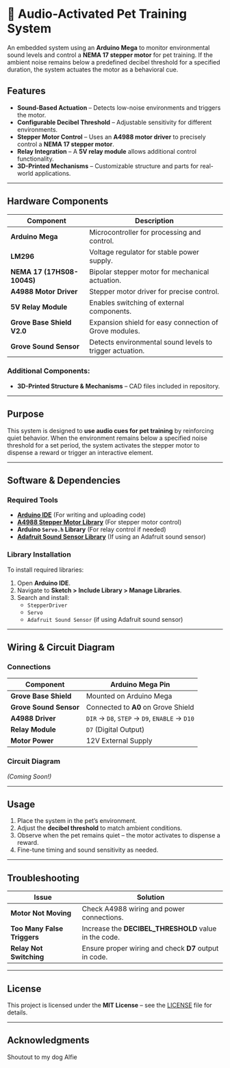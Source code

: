 # 🐾 Audio-Activated Pet Training System

An embedded system using an **Arduino Mega** to monitor environmental sound levels and control a **NEMA 17 stepper motor** for pet training. If the ambient noise remains below a predefined decibel threshold for a specified duration, the system actuates the motor as a behavioral cue.

## Features
- **Sound-Based Actuation** – Detects low-noise environments and triggers the motor.
- **Configurable Decibel Threshold** – Adjustable sensitivity for different environments.
- **Stepper Motor Control** – Uses an **A4988 motor driver** to precisely control a **NEMA 17 stepper motor**.
- **Relay Integration** – A **5V relay module** allows additional control functionality.
- **3D-Printed Mechanisms** – Customizable structure and parts for real-world applications.

---

## Hardware Components
| Component                  | Description |
|----------------------------|-------------|
| **Arduino Mega**           | Microcontroller for processing and control. |
| **LM296**                  | Voltage regulator for stable power supply. |
| **NEMA 17 (17HS08-1004S)** | Bipolar stepper motor for mechanical actuation. |
| **A4988 Motor Driver**     | Stepper motor driver for precise control. |
| **5V Relay Module**        | Enables switching of external components. |
| **Grove Base Shield V2.0** | Expansion shield for easy connection of Grove modules. |
| **Grove Sound Sensor**     | Detects environmental sound levels to trigger actuation. |

### Additional Components:
- **3D-Printed Structure & Mechanisms** – CAD files included in repository.

---

## Purpose
This system is designed to **use audio cues for pet training** by reinforcing quiet behavior. When the environment remains below a specified noise threshold for a set period, the system activates the stepper motor to dispense a reward or trigger an interactive element.

---

## Software & Dependencies
### **Required Tools**
- **[Arduino IDE](https://www.arduino.cc/en/software)** (For writing and uploading code)
- **[A4988 Stepper Motor Library](https://github.com/laurb9/StepperDriver)** (For stepper motor control)
- **Arduino `Servo.h` Library** (For relay control if needed)
- **[Adafruit Sound Sensor Library](https://github.com/adafruit/Adafruit_Sound_Sensor)** (If using an Adafruit sound sensor)

### **Library Installation**
To install required libraries:
1. Open **Arduino IDE**.
2. Navigate to **Sketch > Include Library > Manage Libraries**.
3. Search and install:
   - `StepperDriver`
   - `Servo`
   - `Adafruit Sound Sensor` (if using Adafruit sound sensor)

---

## Wiring & Circuit Diagram
### **Connections**
| Component         | Arduino Mega Pin |
|------------------|----------------|
| **Grove Base Shield** | Mounted on Arduino Mega |
| **Grove Sound Sensor** | Connected to **A0** on Grove Shield |
| **A4988 Driver** | `DIR` → `D8`, `STEP` → `D9`, `ENABLE` → `D10` |
| **Relay Module** | `D7` (Digital Output) |
| **Motor Power** | 12V External Supply |

### **Circuit Diagram**
*(Coming Soon!)* <!--*(Or use Fritzing to create a wiring diagram.)*-->

---
<!--
## 🔧 Installation & Setup
1. **Connect Hardware:** Wire the Arduino, motor, and sensors as per the circuit diagram.
2. **Upload Code:** Use the Arduino IDE to upload `main.ino` to the **Arduino Mega**.
3. **Adjust Sensitivity:** Modify the `DECIBEL_THRESHOLD` value in the code to set the noise level.
4. **Test the System:** Observe motor actuation when the environment remains quiet.

```cpp
#define SOUND_SENSOR A0
#define DECIBEL_THRESHOLD 50  // Adjust based on environment
#define ACTUATION_DELAY 5000  // 5 seconds of silence before activation

void setup() {
    pinMode(SOUND_SENSOR, INPUT);
    Serial.begin(9600);
}

void loop() {
    int soundLevel = analogRead(SOUND_SENSOR);
    Serial.println(soundLevel);

    if (soundLevel < DECIBEL_THRESHOLD) {
        delay(ACTUATION_DELAY);
        // Code to actuate motor
    }
}
```

---
-->

## Usage
1. Place the system in the pet’s environment.
2. Adjust the **decibel threshold** to match ambient conditions.
3. Observe when the pet remains quiet – the motor activates to dispense a reward.
4. Fine-tune timing and sound sensitivity as needed.

---

## Troubleshooting
| Issue                         | Solution                                              |
|-------------------------------|-------------------------------------------------------|
| **Motor Not Moving**          | Check A4988 wiring and power connections.             |
| **Too Many False Triggers**   | Increase the **DECIBEL_THRESHOLD** value in the code. |
| **Relay Not Switching**       | Ensure proper wiring and check **D7** output in code. |

---

## License
This project is licensed under the **MIT License** – see the [LICENSE](LICENSE) file for details.

---

## Acknowledgments
Shoutout to my dog Alfie

